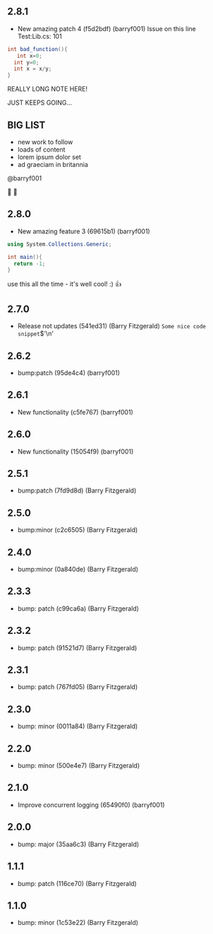 ## 2.8.1
- New amazing patch 4 (f5d2bdf) (barryf001) 
Issue on this line Test:Lib.cs: 101

```csharp
int bad_function(){
   int x=0;
  int y=0;
  int x = x/y;
}
```




REALLY LONG NOTE HERE!




JUST KEEPS GOING...

## BIG LIST
- new work to follow
- loads of content
- lorem ipsum dolor set
- ad graeciam in britannia


@barryf001 

💯 🧛 
## 2.8.0
- New amazing feature 3 (69615b1) (barryf001) 
```csharp
using System.Collections.Generic;

int main(){
  return -1;
}
```

use this all the time - it's well cool! :) 👍 
## 2.7.0
- Release not updates (541ed31) (Barry Fitzgerald) 
```Some nice code snippet```$'\n'
## 2.6.2
- bump:patch (95de4c4) (barryf001)
## 2.6.1
- New functionality (c5fe767) (barryf001)
## 2.6.0
- New functionality (15054f9) (barryf001)
## 2.5.1
- bump:patch (7fd9d8d) (Barry Fitzgerald)
## 2.5.0
- bump:minor (c2c6505) (Barry Fitzgerald)
## 2.4.0
- bump:minor (0a840de) (Barry Fitzgerald)
## 2.3.3
- bump: patch (c99ca6a) (Barry Fitzgerald)
## 2.3.2
- bump: patch (91521d7) (Barry Fitzgerald)
## 2.3.1
- bump: patch (767fd05) (Barry Fitzgerald)
## 2.3.0
- bump: minor (0011a84) (Barry Fitzgerald)
## 2.2.0
- bump: minor (500e4e7) (Barry Fitzgerald)
## 2.1.0
- Improve concurrent logging (65490f0) (barryf001)
## 2.0.0
- bump: major (35aa6c3) (Barry Fitzgerald)
## 1.1.1
- bump: patch (116ce70) (Barry Fitzgerald)
## 1.1.0
- bump: minor (1c53e22) (Barry Fitzgerald)
